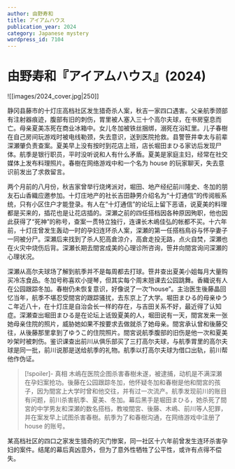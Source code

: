 ```yaml
---
author: 由野寿和
title: アイアムハウス
publication_year: 2024
category: Japanese mystery
wordpress_id: 7104
---
```


# 由野寿和『アイアムハウス』(2024)

![[images/2024_cover.jpg|250]]

静冈县藤市的十灯庄高档社区发生猎奇杀人案，秋吉一家四口遇害。父亲航季颈部有注射器痕迹，腹部有旧的刺伤，胃里被人塞入三十个高尔夫球，在书房窒息而亡。母亲夏美冻死在商业冰箱中。女儿冬加被铁丝捆绑，溺死在浴缸里。儿子春樹在自己房间玩游戏时被电线勒颈，失去意识，送到医院抢救。县警笹井幸太与前辈深瀬肇负责查案。夏美早上没有按时到花店上班，店长堀田まひる家访后发现尸体。航季是银行职员，平时没听说和人有什么矛盾。夏美是家庭主妇，经常在社交媒体上发布料理照片。春樹在网络游戏中和一个名为 house 的玩家聊天，失去意识前发出了求救留言。

两个月前的八月份，秋吉家曾举行烧烤派对，堀田、地产经纪前川隆史、冬加的朋友石山香織应邀参加。十灯庄地产的社长吉田静男介绍名为“十灯通信”的传阅板系统，只有小区住户才能登录。有人在“十灯通信”的论坛上留下恶语，说夏美的料理都是买来的，插花也是让花店插的。深瀬之前的四任搭档因各种原因殉职，他也因此获得了“死神”的称号，查案一贯特立独行，连课长木嶋佳弘的帐都不买。十六年前，十灯庄曾发生轰动一时的孕妇连环杀人案，深瀬的第一任搭档鳥谷与怀孕妻子一同被分尸。深瀬后来找到了杀人犯高倉涼介，高倉走投无路，点火自焚，深瀬也在火灾中烧伤后背。深瀬长期去間宮成美的心理诊所咨询，笹井向間宮询问深瀬的心理状况。

深瀬从高尔夫球场了解到航季并不是每周都去打球。笹井查出夏美小姐每月大量购买冷冻食品。冬加号称喜欢小提琴，但其实每个周末翘课去公园跳舞。香織说有人在公园跟踪冬加。春樹仍未恢复意识，好像说了一次“house”。主治医生後藤晶回忆当年，航季不堪忍受間宮的跟踪骚扰，去东京上了大学。堀田まひる的母亲ゆうこ年近八十，在十灯庄是自治会长一样的存在，与吉田关系不好，最近得了认知症。深瀬查出堀田まひる是在论坛上诋毁夏美的人，堀田说有一天，間宮发来一张她母亲住院的照片，威胁她如果不按要求去做就杀了她母亲。間宮承认曾和後藤交往，从後藤那里拿到了ゆうこ的住院照片。間宮说航季腹部的旧伤是他一次和夏美吵架时被刺伤。鉴识课查出前川从俱乐部买了三打高尔夫球，与航季胃里的高尔夫球是同一批，前川说那是送给航季的礼物。航季以打高尔夫球为借口出轨，前川帮他作伪证。

> [!spoiler]- 真相
> 木嶋在医院企图杀害春樹未遂，被逮捕，动机是不满深瀬在孕妇案抢功。後藤在公园跟踪冬加，他怀疑冬加和春樹是他和間宮的孩子，因为間宮上大学时曾和他交往，并有过一次流产。航季发现前川的账目有问题，前川杀害航季、夏美、冬加。幕后黑手是堀田まひる，她杀死了間宮的中学男友和深瀬的数名搭档，教唆間宮、後藤、木嶋、前川等人犯罪，并在案发早上试图杀害春樹。航季为了和春樹沟通，在网络游戏中注册了 house 的账号。

某高档社区的四口之家发生猎奇的灭门惨案，同一社区十六年前曾发生连环杀害孕妇的案件。结尾的幕后真凶意外，但为了意外性牺牲了公平性，或许有点得不偿失。
